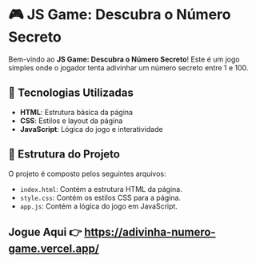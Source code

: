 # 🎮 JS Game: Descubra o Número Secreto

Bem-vindo ao **JS Game: Descubra o Número Secreto**! Este é um jogo simples onde o jogador tenta adivinhar um número secreto entre 1 e 100. 

## 🚀 Tecnologias Utilizadas

- **HTML**: Estrutura básica da página
- **CSS**: Estilos e layout da página
- **JavaScript**: Lógica do jogo e interatividade

## 📂 Estrutura do Projeto

O projeto é composto pelos seguintes arquivos:

- `index.html`: Contém a estrutura HTML da página.
- `style.css`: Contém os estilos CSS para a página.
- `app.js`: Contém a lógica do jogo em JavaScript.

## Jogue Aqui :point_right: <a>https://adivinha-numero-game.vercel.app/</a>
